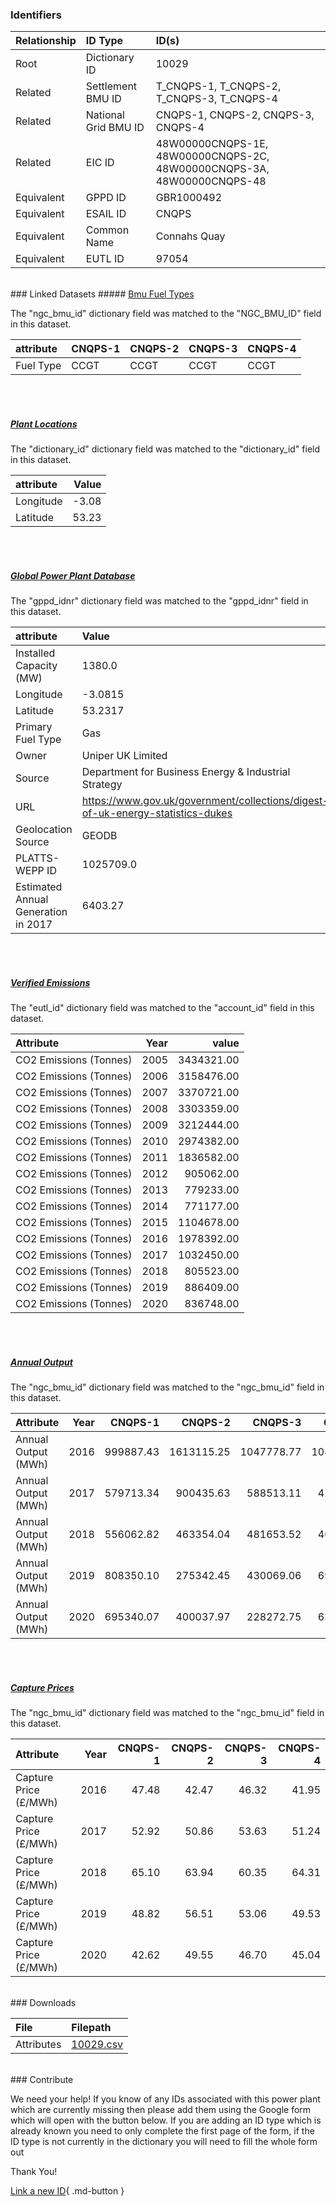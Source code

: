 ### Identifiers

| Relationship   | ID Type              | ID(s)                                                                  |
|:---------------|:---------------------|:-----------------------------------------------------------------------|
| Root           | Dictionary ID        | 10029                                                                  |
| Related        | Settlement BMU ID    | T_CNQPS-1, T_CNQPS-2, T_CNQPS-3, T_CNQPS-4                             |
| Related        | National Grid BMU ID | CNQPS-1, CNQPS-2, CNQPS-3, CNQPS-4                                     |
| Related        | EIC ID               | 48W00000CNQPS-1E, 48W00000CNQPS-2C, 48W00000CNQPS-3A, 48W00000CNQPS-48 |
| Equivalent     | GPPD ID              | GBR1000492                                                             |
| Equivalent     | ESAIL ID             | CNQPS                                                                  |
| Equivalent     | Common Name          | Connahs Quay                                                           |
| Equivalent     | EUTL ID              | 97054                                                                  |

<br>
### Linked Datasets
##### <a href="https://osuked.github.io/Power-Station-Dictionary/datasets/bmu-fuel-types">Bmu Fuel Types</a>



The "ngc_bmu_id" dictionary field was matched to the "NGC_BMU_ID" field in this dataset.

| attribute   | CNQPS-1   | CNQPS-2   | CNQPS-3   | CNQPS-4   |
|:------------|:----------|:----------|:----------|:----------|
| Fuel Type   | CCGT      | CCGT      | CCGT      | CCGT      |

<br><br>
##### <a href="https://osuked.github.io/Power-Station-Dictionary/datasets/plant-locations">Plant Locations</a>



The "dictionary_id" dictionary field was matched to the "dictionary_id" field in this dataset.

| attribute   |   Value |
|:------------|--------:|
| Longitude   |   -3.08 |
| Latitude    |   53.23 |

<br><br>
##### <a href="https://osuked.github.io/Power-Station-Dictionary/datasets/global-power-plant-database">Global Power Plant Database</a>



The "gppd_idnr" dictionary field was matched to the "gppd_idnr" field in this dataset.

| attribute                           | Value                                                                          |
|:------------------------------------|:-------------------------------------------------------------------------------|
| Installed Capacity (MW)             | 1380.0                                                                         |
| Longitude                           | -3.0815                                                                        |
| Latitude                            | 53.2317                                                                        |
| Primary Fuel Type                   | Gas                                                                            |
| Owner                               | Uniper UK Limited                                                              |
| Source                              | Department for Business Energy & Industrial Strategy                           |
| URL                                 | https://www.gov.uk/government/collections/digest-of-uk-energy-statistics-dukes |
| Geolocation Source                  | GEODB                                                                          |
| PLATTS-WEPP ID                      | 1025709.0                                                                      |
| Estimated Annual Generation in 2017 | 6403.27                                                                        |

<br><br>
##### <a href="https://osuked.github.io/Power-Station-Dictionary/datasets/verified-emissions">Verified Emissions</a>



The "eutl_id" dictionary field was matched to the "account_id" field in this dataset.

| Attribute              |   Year |      value |
|:-----------------------|-------:|-----------:|
| CO2 Emissions (Tonnes) |   2005 | 3434321.00 |
| CO2 Emissions (Tonnes) |   2006 | 3158476.00 |
| CO2 Emissions (Tonnes) |   2007 | 3370721.00 |
| CO2 Emissions (Tonnes) |   2008 | 3303359.00 |
| CO2 Emissions (Tonnes) |   2009 | 3212444.00 |
| CO2 Emissions (Tonnes) |   2010 | 2974382.00 |
| CO2 Emissions (Tonnes) |   2011 | 1836582.00 |
| CO2 Emissions (Tonnes) |   2012 |  905062.00 |
| CO2 Emissions (Tonnes) |   2013 |  779233.00 |
| CO2 Emissions (Tonnes) |   2014 |  771177.00 |
| CO2 Emissions (Tonnes) |   2015 | 1104678.00 |
| CO2 Emissions (Tonnes) |   2016 | 1978392.00 |
| CO2 Emissions (Tonnes) |   2017 | 1032450.00 |
| CO2 Emissions (Tonnes) |   2018 |  805523.00 |
| CO2 Emissions (Tonnes) |   2019 |  886409.00 |
| CO2 Emissions (Tonnes) |   2020 |  836748.00 |

<br><br>
##### <a href="https://osuked.github.io/Power-Station-Dictionary/datasets/annual-output">Annual Output</a>



The "ngc_bmu_id" dictionary field was matched to the "ngc_bmu_id" field in this dataset.

| Attribute           |   Year |   CNQPS-1 |    CNQPS-2 |    CNQPS-3 |    CNQPS-4 |
|:--------------------|-------:|----------:|-----------:|-----------:|-----------:|
| Annual Output (MWh) |   2016 | 999887.43 | 1613115.25 | 1047778.77 | 1084023.55 |
| Annual Output (MWh) |   2017 | 579713.34 |  900435.63 |  588513.11 |  427931.85 |
| Annual Output (MWh) |   2018 | 556062.82 |  463354.04 |  481653.52 |  404696.44 |
| Annual Output (MWh) |   2019 | 808350.10 |  275342.45 |  430069.06 |  693619.92 |
| Annual Output (MWh) |   2020 | 695340.07 |  400037.97 |  228272.75 |  636543.18 |

<br><br>
##### <a href="https://osuked.github.io/Power-Station-Dictionary/datasets/capture-prices">Capture Prices</a>



The "ngc_bmu_id" dictionary field was matched to the "ngc_bmu_id" field in this dataset.

| Attribute             |   Year |   CNQPS-1 |   CNQPS-2 |   CNQPS-3 |   CNQPS-4 |
|:----------------------|-------:|----------:|----------:|----------:|----------:|
| Capture Price (£/MWh) |   2016 |     47.48 |     42.47 |     46.32 |     41.95 |
| Capture Price (£/MWh) |   2017 |     52.92 |     50.86 |     53.63 |     51.24 |
| Capture Price (£/MWh) |   2018 |     65.10 |     63.94 |     60.35 |     64.31 |
| Capture Price (£/MWh) |   2019 |     48.82 |     56.51 |     53.06 |     49.53 |
| Capture Price (£/MWh) |   2020 |     42.62 |     49.55 |     46.70 |     45.04 |


<br>
### Downloads


| File       | Filepath                                                                              |
|:-----------|:--------------------------------------------------------------------------------------|
| Attributes | [10029.csv](https://osuked.github.io/Power-Station-Dictionary/object_attrs/10029.csv) |


<br>
### Contribute

We need your help! If you know of any IDs associated with this power plant which are currently missing then please add them using the Google form which will open with the button below. If you are adding an ID type which is already known you need to only complete the first page of the form, if the ID type is not currently in the dictionary you will need to fill the whole form out

Thank You!

[Link a new ID](https://docs.google.com/forms/d/e/1FAIpQLSc5jRsQ7NgiLLXbwo9PUdwTQyuqbRwThltG56-o6NVSe7E_nw/viewform?usp=pp_url&entry.251912331=10029){ .md-button }